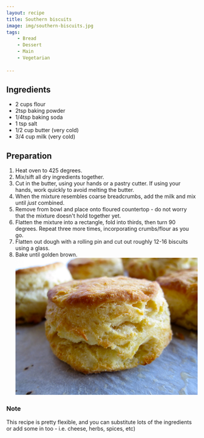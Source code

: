 ```yaml
---
layout: recipe
title: Southern biscuits
image: img/southern-biscuits.jpg  
tags:
    - Bread
    - Dessert
    - Main
    - Vegetarian
  
---
```

## Ingredients
* 2 cups flour
* 2tsp baking powder
* 1/4tsp baking soda
* 1 tsp salt
* 1/2 cup butter (very cold)
* 3/4 cup milk (very cold)

## Preparation
1. Heat oven to 425 degrees.  
2. Mix/sift all dry ingredients together.   
3. Cut in the butter, using your hands or a pastry cutter. If using your hands, work quickly to avoid melting the butter.  
4. When the mixture resembles coarse breadcrumbs, add the milk and mix until *just* combined.  
5. Remove from bowl and place onto floured countertop - do not worry that the mixture doesn't hold together yet.  
6. Flatten the mixture into a rectangle, fold into thirds, then turn 90 degrees.  Repeat three more times, incorporating crumbs/flour as you go.  
7. Flatten out dough with a rolling pin and cut out roughly 12-16 biscuits using a glass.   
8. Bake until golden brown.  
![image](img/southern-biscuits.jpg)    

### Note
This recipe is pretty flexible, and you can substitute lots of the ingredients or add some in too - i.e. cheese, herbs, spices, etc)